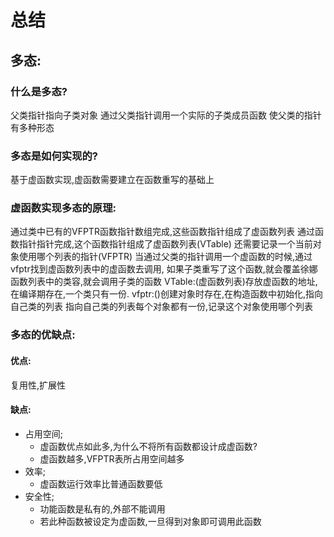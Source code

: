 # 总结
## 多态:
### 什么是多态?
父类指针指向子类对象
通过父类指针调用一个实际的子类成员函数
使父类的指针有多种形态
### 多态是如何实现的?
基于虚函数实现,虚函数需要建立在函数重写的基础上
### 虚函数实现多态的原理:
通过类中已有的VFPTR函数指针数组完成,这些函数指针组成了虚函数列表
通过函数指针指针完成,这个函数指针组成了虚函数列表(VTable)
还需要记录一个当前对象使用哪个列表的指针(VFPTR)
当通过父类的指针调用一个虚函数的时候,通过vfptr找到虚函数列表中的虚函数去调用,
如果子类重写了这个函数,就会覆盖徐娜函数列表中的类容,就会调用子类的函数
VTable:(虚函数列表)存放虚函数的地址,在编译期存在,一个类只有一份.
vfptr:()创建对象时存在,在构造函数中初始化,指向自己类的列表
指向自己类的列表每个对象都有一份,记录这个对象使用哪个列表
### 多态的优缺点:
#### 优点:
复用性,扩展性
#### 缺点:
- 占用空间;
  - 虚函数优点如此多,为什么不将所有函数都设计成虚函数?
  - 虚函数越多,VFPTR表所占用空间越多
- 效率;
  - 虚函数运行效率比普通函数要低
- 安全性;
  - 功能函数是私有的,外部不能调用
  - 若此种函数被设定为虚函数,一旦得到对象即可调用此函数
